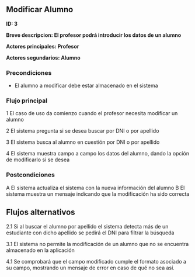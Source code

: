 ## Modificar Alumno

**ID: 3**

**Breve descripcion: El profesor podrá introducir los datos de un alumno** 

**Actores principales: Profesor**

**Actores segundarios: Alumno**

### Precondiciones

* El alumno a modificar debe estar almacenado en el sistema

### Flujo principal

1 El caso de uso da comienzo cuando el profesor necesita modificar un alumno

2 El sistema pregunta si se desea buscar por DNI o por apellido

3 El sistema busca al alumno en cuestión por DNI o por apellido

4 El sistema muestra campo a campo los datos del alumno, dando la opción de modificarlo si se desea

### Postcondiciones

A El sistema actualiza el sistema con la nueva información del alumno
B El sistema muestra un mensaje indicando que la modificación ha sido correcta
 

## Flujos alternativos

2.1 Si al buscar el alumno por apellido el sistema detecta más de un estudiante con dicho apellido se pedirá el DNI para filtrar la búsqueda

3.1 El sistema no permite la modificación de un alumno que no se encuentra almacenado en la aplicación

4.1 Se comprobará que el campo modificado cumple el formato asociado a su campo, mostrando un mensaje de error en caso de qué no sea así. 
